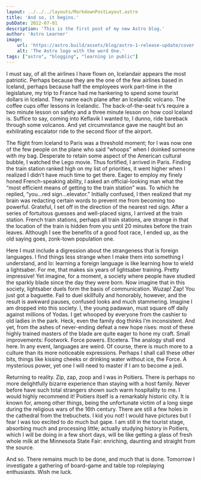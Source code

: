 ```yaml
---
layout: ../../../layouts/MarkdownPostLayout.astro
title: 'And so, it begins.'
pubDate: 2022-07-01
description: 'This is the first post of my new Astro blog.'
author: 'Astro Learner'
image:
    url: 'https://astro.build/assets/blog/astro-1-release-update/cover.jpeg' 
    alt: 'The Astro logo with the word One.'
tags: ["astro", "blogging", "learning in public"]
---
```


I must say, of all the airlines I have flown on, Icelandair appears the most patriotic. Perhaps because they are the one of the few airlines based in Iceland, perhaps because half the employees work part-time in the legislature, my trip to France had me hankering to spend some tourist dollars in Iceland. They name each plane after an Icelandic volcano. The coffee cups offer lessons in Icelandic. The back-of-the-seat tv’s require a two minute lesson on safety and a three minute lesson on how cool Iceland is. Suffice to say, coming into Keflavik I wanted to, I dunno, ride bareback through some volcanos. And yet circumnstance gave me naught but an exhilirating escalator ride to the second floor of the airport.

The flight from Iceland to Paris was a threshold moment; for I was now one of the few people on the plane who said “whoops” when I doinked someone with my bag. Desperate to retain some aspect of the American cultural bubble, I watched the Lego movie. Thus fortified, I arrived in Paris. Finding the train station ranked high on my list of priorities, it went higher when I realized I didn’t have much time to get there. Eager to employ my finely honed French-speaking ability, I asked an official-looking man what the “most efficient means of getting to the train station” was. To which he replied, “you…red sign…elevator.” Initially confused, I then realized that my brain was redacting certain words to prevent me from becoming too powerful. Grateful, I set off in the direction of the nearest red sign. After a series of fortuitous guesses and well-placed signs, I arrived at the train station. French train stations, perhaps all train stations, are strange in that the location of the train is hidden from you until 20 minutes before the train leaves. Although I see the benefits of a good foot race, I ended up, as the old saying goes, zonk-town population one.

Here I must include a digression about the strangeness that is foreign languages. I find things less strange when I make them into something I understand, and lo: learning a foreign language is like learning how to wield a lightsaber. For me, that makes six years of lightsaber training. Pretty impressive! Yet imagine, for a moment, a society where people have studied the sparkly blade since the day they were born. Now imagine that in this society, lightsaber duels form the basis of communication. Wuzap! Zap! You just got a baguette. Fail to duel skillfully and honorably, however, and the result is awkward pauses, confused looks and much stammering. Imagine I am dropped into this society. I, the young padawan, must square off daily against millions of Yodas. I get whooped by everyone from the cashier to old ladies in the park. Heck, even the family dog thinks I’m inconsistent. And yet, from the ashes of never-ending defeat a new hope rises: most of these highly trained masters of the blade are quite eager to hone my craft. Small improvements: Footwork. Force powers. Etcetera. The analogy shall end here. In any event, languages are weird. Of course, there is much more to a culture than its more noticeable expressions. Perhaps I shall call these other bits, things like kissing cheeks or drinking water without ice, the Force. A mysterious power, yet one I will need to master if I am to become a jedi.

Returning to reality. Zip, zap, zoop and I was in Poitiers. There is perhaps no more delightfully bizarre experience than staying with a host family. Never before have such total strangers shown such warm hospitality to me. I would highly recommend it! Poitiers itself is a remarkably historic city. It is known for, among other things, being the unfortunate victim of a long siege during the religious wars of the 16th century. There are still a few holes in the cathedral from the trebuchets. I kid you not! I would have pictures but I fear I was too excited to do much but gape. I am still in the tourist stage, absorbing much and processing little; actually studying history in Poitiers, which I will be doing in a few short days, will be like getting a glass of fresh whole milk at the Minnesota State Fair: enriching, daunting and straight from the source.

And so. There remains much to be done, and much that is done. Tomorrow I investigate a gathering of board-game and table top roleplaying enthusiasts. Wish me luck. 